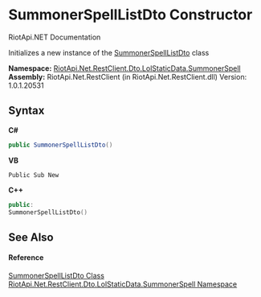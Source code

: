 # SummonerSpellListDto Constructor 
RiotApi.NET Documentation 

Initializes a new instance of the <a href="af233361-1433-1cdc-4f4d-e56a70cf5e37">SummonerSpellListDto</a> class

**Namespace:**&nbsp;<a href="d837fae4-b669-1f83-f445-fd0fa2bae31c">RiotApi.Net.RestClient.Dto.LolStaticData.SummonerSpell</a><br />**Assembly:**&nbsp;RiotApi.Net.RestClient (in RiotApi.Net.RestClient.dll) Version: 1.0.1.20531

## Syntax

**C#**<br />
``` C#
public SummonerSpellListDto()
```

**VB**<br />
``` VB
Public Sub New
```

**C++**<br />
``` C++
public:
SummonerSpellListDto()
```


## See Also


#### Reference
<a href="af233361-1433-1cdc-4f4d-e56a70cf5e37">SummonerSpellListDto Class</a><br /><a href="d837fae4-b669-1f83-f445-fd0fa2bae31c">RiotApi.Net.RestClient.Dto.LolStaticData.SummonerSpell Namespace</a><br />